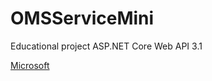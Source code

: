 # OMSServiceMini
Educational project ASP.NET Core Web API 3.1

[Microsoft](http://www.microsoft.com)
